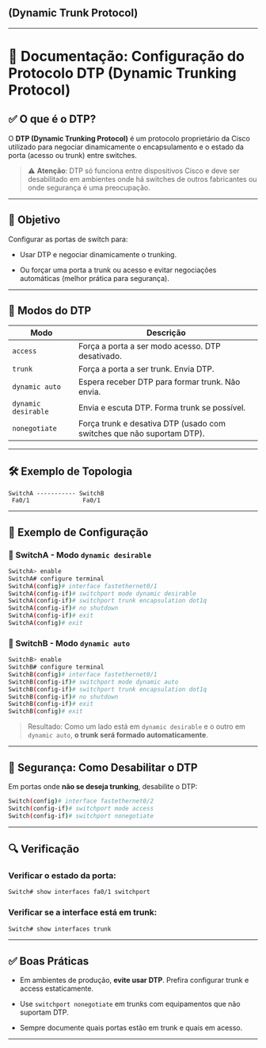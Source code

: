 ## (Dynamic Trunk Protocol)

---

# 📘 Documentação: Configuração do Protocolo DTP (Dynamic Trunking Protocol)

## ✅ O que é o DTP?

O **DTP (Dynamic Trunking Protocol)** é um protocolo proprietário da Cisco utilizado para negociar dinamicamente o encapsulamento e o estado da porta (acesso ou trunk) entre switches.

> ⚠️ **Atenção**: DTP só funciona entre dispositivos Cisco e deve ser desabilitado em ambientes onde há switches de outros fabricantes ou onde segurança é uma preocupação.

---

## 🎯 Objetivo

Configurar as portas de switch para:

- Usar DTP e negociar dinamicamente o trunking.
    
- Ou forçar uma porta a trunk ou acesso e evitar negociações automáticas (melhor prática para segurança).
    

---

## 📌 Modos do DTP

|Modo|Descrição|
|---|---|
|`access`|Força a porta a ser modo acesso. DTP desativado.|
|`trunk`|Força a porta a ser trunk. Envia DTP.|
|`dynamic auto`|Espera receber DTP para formar trunk. Não envia.|
|`dynamic desirable`|Envia e escuta DTP. Forma trunk se possível.|
|`nonegotiate`|Força trunk e desativa DTP (usado com switches que não suportam DTP).|

---

## 🛠️ Exemplo de Topologia

```
SwitchA ----------- SwitchB
 Fa0/1               Fa0/1
```

---

## 🧪 Exemplo de Configuração

### 🔹 SwitchA - Modo `dynamic desirable`

```bash
SwitchA> enable
SwitchA# configure terminal
SwitchA(config)# interface fastethernet0/1
SwitchA(config-if)# switchport mode dynamic desirable
SwitchA(config-if)# switchport trunk encapsulation dot1q
SwitchA(config-if)# no shutdown
SwitchA(config-if)# exit
SwitchA(config)# exit
```

### 🔹 SwitchB - Modo `dynamic auto`

```bash
SwitchB> enable
SwitchB# configure terminal
SwitchB(config)# interface fastethernet0/1
SwitchB(config-if)# switchport mode dynamic auto
SwitchB(config-if)# switchport trunk encapsulation dot1q
SwitchB(config-if)# no shutdown
SwitchB(config-if)# exit
SwitchB(config)# exit
```

> Resultado: Como um lado está em `dynamic desirable` e o outro em `dynamic auto`, **o trunk será formado automaticamente**.

---

## 🔐 Segurança: Como Desabilitar o DTP

Em portas onde **não se deseja trunking**, desabilite o DTP:

```bash
Switch(config)# interface fastethernet0/2
Switch(config-if)# switchport mode access
Switch(config-if)# switchport nonegotiate
```

---

## 🔍 Verificação

### Verificar o estado da porta:

```bash
Switch# show interfaces fa0/1 switchport
```

### Verificar se a interface está em trunk:

```bash
Switch# show interfaces trunk
```

---

## ✅ Boas Práticas

- Em ambientes de produção, **evite usar DTP**. Prefira configurar trunk e access estaticamente.
    
- Use `switchport nonegotiate` em trunks com equipamentos que não suportam DTP.
    
- Sempre documente quais portas estão em trunk e quais em acesso.
    

---

